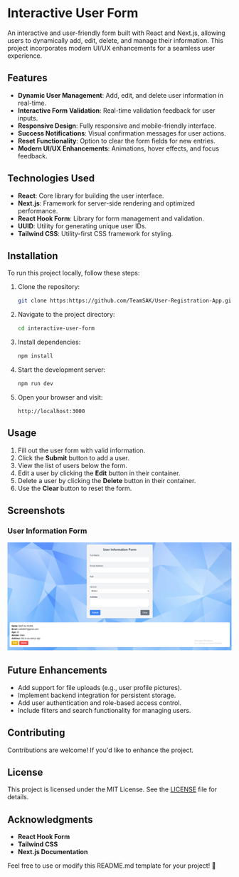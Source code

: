 # Interactive User Form

An interactive and user-friendly form built with React and Next.js, allowing users to dynamically add, edit, delete, and manage their information. This project incorporates modern UI/UX enhancements for a seamless user experience.

## Features

- **Dynamic User Management**: Add, edit, and delete user information in real-time.
- **Interactive Form Validation**: Real-time validation feedback for user inputs.
- **Responsive Design**: Fully responsive and mobile-friendly interface.
- **Success Notifications**: Visual confirmation messages for user actions.
- **Reset Functionality**: Option to clear the form fields for new entries.
- **Modern UI/UX Enhancements**: Animations, hover effects, and focus feedback.

## Technologies Used

- **React**: Core library for building the user interface.
- **Next.js**: Framework for server-side rendering and optimized performance.
- **React Hook Form**: Library for form management and validation.
- **UUID**: Utility for generating unique user IDs.
- **Tailwind CSS**: Utility-first CSS framework for styling.

## Installation

To run this project locally, follow these steps:

1. Clone the repository:
   ```bash
   git clone https:https://github.com/TeamSAK/User-Registration-App.git
   ```

2. Navigate to the project directory:
   ```bash
   cd interactive-user-form
   ```

3. Install dependencies:
   ```bash
   npm install
   ```

4. Start the development server:
   ```bash
   npm run dev
   ```

5. Open your browser and visit:
   ```
   http://localhost:3000
   ```

## Usage

1. Fill out the user form with valid information.
2. Click the **Submit** button to add a user.
3. View the list of users below the form.
4. Edit a user by clicking the **Edit** button in their container.
5. Delete a user by clicking the **Delete** button in their container.
6. Use the **Clear** button to reset the form.



## Screenshots

### User Information Form
![User Information Form](https://github.com/TeamSAK/User-Registration-App/blob/5419848ede61df3073c5664a9cfb9b206ffd7d71/form%20page.png)


## Future Enhancements

- Add support for file uploads (e.g., user profile pictures).
- Implement backend integration for persistent storage.
- Add user authentication and role-based access control.
- Include filters and search functionality for managing users.

## Contributing

Contributions are welcome! If you'd like to enhance the project.

## License

This project is licensed under the MIT License. See the [LICENSE](LICENSE) file for details.

## Acknowledgments

- **React Hook Form**
- **Tailwind CSS**
- **Next.js Documentation**

Feel free to use or modify this README.md template for your project! 🎉
